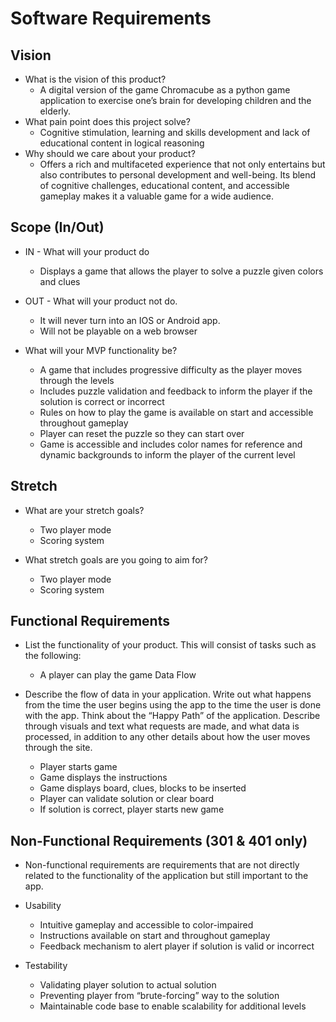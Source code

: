 # Software Requirements

## Vision

- What is the vision of this product?
    - A digital version of the game Chromacube as a python game application to exercise one’s brain for developing children and the elderly.
- What pain point does this project solve?
    - Cognitive stimulation, learning and skills development and lack of educational content in logical reasoning
- Why should we care about your product?
    - Offers a rich and multifaceted experience that not only entertains but also contributes to personal development and well-being. Its blend of cognitive challenges, educational content, and accessible gameplay makes it a valuable game for a wide audience.

## Scope (In/Out)

- IN - What will your product do
    - Displays a game that allows the player to solve a puzzle given colors and clues

- OUT - What will your product not do.
    - It will never turn into an IOS or Android app.
    - Will not be playable on a web browser

- What will your MVP functionality be?
    - A game that includes progressive difficulty as the player moves through the levels
    - Includes puzzle validation and feedback to inform the player if the solution is correct or incorrect
    - Rules on how to play the game is available on start and accessible throughout gameplay
    - Player can reset the puzzle so they can start over
    - Game is accessible and includes color names for reference and dynamic backgrounds to inform the player of the current level

## Stretch

- What are your stretch goals?
    - Two player mode
    - Scoring system

- What stretch goals are you going to aim for?
    - Two player mode
    - Scoring system

## Functional Requirements

- List the functionality of your product. This will consist of tasks such as the following:
    - A player can play the game
Data Flow

- Describe the flow of data in your application. Write out what happens from the time the user begins using the app to the time the user is done with the app. Think about the “Happy Path” of the application. Describe through visuals and text what requests are made, and what data is processed, in addition to any other details about how the user moves through the site.
    - Player starts game
    - Game displays the instructions
    - Game displays board, clues, blocks to be inserted 
    - Player can validate solution or clear board
    - If solution is correct, player starts new game

## Non-Functional Requirements (301 & 401 only)

- Non-functional requirements are requirements that are not directly related to the functionality of the application but still important to the app.

- Usability
    - Intuitive gameplay and accessible to color-impaired 
    - Instructions available on start and throughout gameplay
    - Feedback mechanism to alert player if solution is valid or incorrect
- Testability
    - Validating player solution to actual solution
    - Preventing player from “brute-forcing” way to the solution
    - Maintainable code base to enable scalability for additional levels

